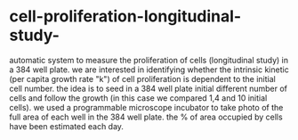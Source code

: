 # cell-proliferation-longitudinal-study-
automatic system to measure the proliferation of cells (longitudinal study) in a 384 well plate.
we are interested in identifying whether the intrinsic kinetic (per capita growth rate "k") of cell proliferation is dependent to the initial cell number.
the idea is to seed in a 384 well plate initial different number of cells and follow the growth (in this case we compared 1,4 and 10 initial cells).
we used a programmable microscope incubator to take photo of the full area of each well in the 384 well plate. the % of area occupied by cells have been estimated each day.
